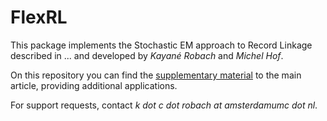 # FlexRL

This package implements the Stochastic EM approach to Record Linkage described in ... and developed by _Kayané Robach_ and _Michel Hof_.

On this repository you can find the <a id="raw-url" href="https://raw.githubusercontent.com/robachowyk/FlexRL/master/Supplementary%20Material.pdf">supplementary material</a> to the main article, providing additional applications.

For support requests, contact _k dot c dot robach at amsterdamumc dot nl_.